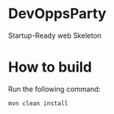 # DevOppsParty
Startup-Ready web Skeleton

# How to build 
Run the following command:
```
mvn clean install
```